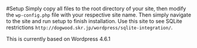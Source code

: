 #Setup
Simply copy all files to the root directory of your site, then modify the `wp-config.php` file with your respective site name. Then simply navigate to the site and run setup to finish installation. Use this site to see SQLite restrictions `http://dogwood.skr.jp/wordpress/sqlite-integration/`.

This is currently based on Wordpress 4.6.1
